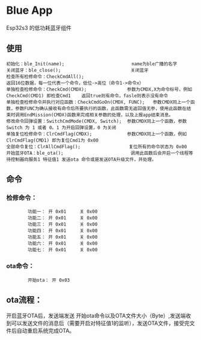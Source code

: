<!-- [English](./README.EN.md) | 简体中文 -->
# Blue App

Esp32s3 的低功耗蓝牙组件

## 使用

    初始化：ble_Init(name);                         name为ble广播的名字
    关闭蓝牙：ble_close();                          关闭蓝牙
    检查所有检修命令：CheckCmdAll();                
    返回16位数据，每一位代表一个命令，低位->高位（命令1->命令x）
    单独检查检修命令：CheckCmd(CMDX);               参数为CMDX,X为命令标号，例如 CheckCmd(CMD1) 即检查Cmd1    返回true则有命令，fasle则表示没有命令
    单独检查检修命令并执行对应函数：CheckCmdGoOn(CMDX, FUNC);   参数CMDX同上一个函数，参数FUNC为确认接收有命令后所要执行的函数，此函数需无返回值无参，使用此函数在结束时调用EndMission(CMDX)函数来完成相关参数的处理，以及上报app结束消息。
    修改命令回弹设置：SwitchCmdMode(CMDX, Switch);  参数CMDX同上一个函数，参数 Switch 为 1 或者 0。1 为开启回弹设置，0 为关闭
    单独复位检修命令：ClrCmdFlag(CMDX);             参数CMDX同上一个函数，例如 ClrCmdFlag(CMD1) 即为复位Cmd1为 0x00
    全部命令复位：ClrAllCmdFlag();                  复位所有的命令状态为 0x00
    开始蓝牙OTA：ble_ota();                         调用此函数后会开启一个线程等待控制器向服务1 特征值1 发送ota 命令或是发送OTA升级文件，并处理。


## 命令

### 检修命令：
            功能一： 开 0x01     关 0x00
            功能二： 开 0x01     关 0x00
            功能三： 开 0x01     关 0x00
            功能四： 开 0x01     关 0x00
            功能五： 开 0x01     关 0x00
            功能六： 开 0x01     关 0x00
            功能七： 开 0x01     关 0x00

### ota命令：
            开始ota： 开 0x03

## ota流程：

开启蓝牙OTA后，发送端发送 开始ota命令以及OTA文件大小（Byte）,发送端收到可以发送文件的消息后（需要开启对特征值1的监听），发送OTA文件，接受完文件后自动重启系统完成OTA。